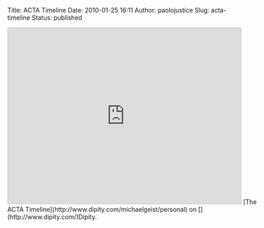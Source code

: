 Title: ACTA Timeline
Date: 2010-01-25 16:11
Author: paolojustice
Slug: acta-timeline
Status: published

<div class="dipity_embed" style="width:600px">

<iframe width="530" height="400" src="http://www.dipity.com/michaelgeist/personal/embed_tl?" style="border:1px solid #CCC;">
</iframe>
[The ACTA Timeline](http://www.dipity.com/michaelgeist/personal) on [](http://www.dipity.com/)Dipity</a>.

</div>
